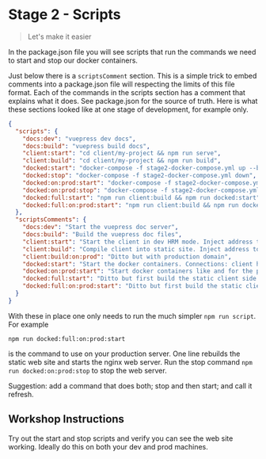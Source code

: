 # Stage 2 - Scripts

> Let's make it easier

In the package.json file you will see scripts that run the commands we need to start and stop our docker containers.

Just below there is a ```scriptsComment``` section.  This is a simple trick to embed comments into a package.json
file will respecting the limits of this file format. Each of the commands in the scripts section
has a comment that explains what it does.  See package.json for the source of truth.  Here is what these sections looked like
at one stage of development, for example only.

```json
{
  "scripts": {
    "docs:dev": "vuepress dev docs",
    "docs:build": "vuepress build docs",
    "client:start": "cd client/my-project && npm run serve",
    "client:build": "cd client/my-project && npm run build",
    "docked:start": "docker-compose -f stage2-docker-compose.yml up --build",
    "docked:stop": "docker-compose -f stage2-docker-compose.yml down",
    "docked:on:prod:start": "docker-compose -f stage2-docker-compose.yml -f stage2-prod-docker-compose.yml up --build",
    "docked:on:prod:stop": "docker-compose -f stage2-docker-compose.yml -f stage2-prod-docker-compose.yml down",
    "docked:full:start": "npm run client:build && npm run docked:start",
    "docked:full:on:prod:start": "npm run client:build && npm run docked:on:prod:start"
  },
  "scriptsComments": {
    "docs:dev": "Start the vuepress doc server",
    "docs:build": "Build the vuepress doc files",
    "client:start": "Start the client in dev HRM mode. Inject address to api server. Match port to what is in docker compose file",
    "client:build": "Compile client into static site. Inject address to api server. Match port to what is in docker compose file",
    "client:build:on:prod": "Ditto but with production domain",
    "docked:start": "Start the docker containers. Connections: client http://localhost port spec'd in compose file (8083)",
    "docked:on:prod:start": "Start docker containers like and for the prod server. Can use on dev box. Connections: client http://(localhost/domain) port 80.",
    "docked:full:start": "Ditto but first build the static client side.",
    "docked:full:on:prod:start": "Ditto but first build the static client side."
  }
}
``` 

With these in place one only needs to run the much simpler ``npm run script``.  For example
``` 
npm run docked:full:on:prod:start
```
is the command to use on your production server. One line rebuilds the static web site and starts the nginx web server.
Run the stop command ```npm run docked:on:prod:stop``` to stop the web server.

Suggestion: add a command that does both; stop and then start; and call it refresh.

## Workshop Instructions
Try out the start and stop scripts and verify you can see the web site working.
Ideally do this on both your dev and prod machines.
